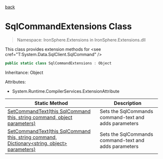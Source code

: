 ﻿[back](/IronSphere.Extensions/types)

# SqlCommandExtensions Class

> Namespace: IronSphere.Extensions in  IronSphere.Extensions.dll

This class provides extension methods for &lt;see cref=&quot;T:System.Data.SqlClient.SqlCommand&quot; /&gt;

```csharp
public static class SqlCommandExtensions : Object
```
Inheritance: Object



Attributes:

* System.Runtime.CompilerServices.ExtensionAttribute



| Static Method | Description |
| --- | --- |
| [SetCommandText(this SqlCommand this, string command, object parameters)](SqlCommandExtensions_SetCommandText(SqlCommand,String,Object)) | Sets the SqlCommands command-text and adds parameters |
| [SetCommandText(this SqlCommand this, string command, Dictionary&lt;string, object&gt; parameters)](SqlCommandExtensions_SetCommandText(SqlCommand,String,Dictionary-String,Object-)) | Sets the SqlCommands command-text and adds parameters |
